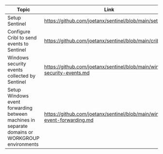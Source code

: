 |Topic|Link|
|---|---|
|Setup Sentinel|https://github.com/joetanx/sentinel/blob/main/setup.md|
|Configure Cribl to send events to Sentinel|https://github.com/joetanx/sentinel/blob/main/cribl.md|
|Windows security events collected by Sentinel|https://github.com/joetanx/sentinel/blob/main/windows-security-events.md|
|Setup Windows event forwarding between machines in separate domains or WORKGROUP environments|https://github.com/joetanx/sentinel/blob/main/windows-event-forwarding.md|
